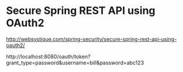Secure Spring REST API using OAuth2
===================================

http://websystique.com/spring-security/secure-spring-rest-api-using-oauth2/


http://localhost:8080/oauth/token?grant_type=password&username=bill&password=abc123
